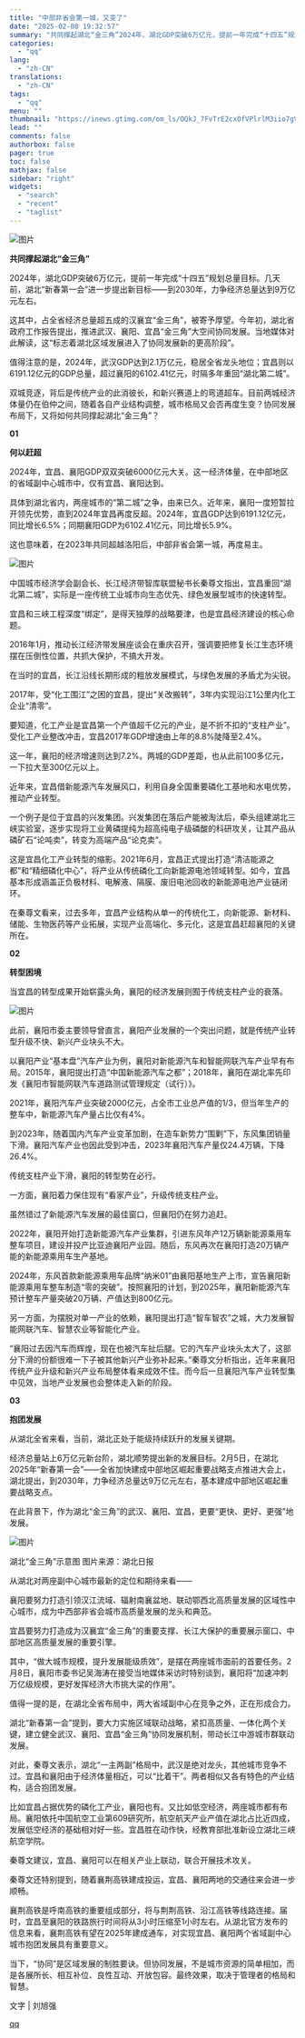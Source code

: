 ```yaml
---
title: "​中部非省会第一城，又变了"
date: "2025-02-08 19:32:57"
summary: "共同撑起湖北“金三角”2024年，湖北GDP突破6万亿元，提前一年完成“十四五”规划总量目标。几天前..."
categories:
  - "qq"
lang:
  - "zh-CN"
translations:
  - "zh-CN"
tags:
  - "qq"
menu: ""
thumbnail: "https://inews.gtimg.com/om_ls/OQkJ_7FvTrE2cxOfVPlrlM3iio7gVIziIOvuJOAiSvOY8AA_640360/0"
lead: ""
comments: false
authorbox: false
pager: true
toc: false
mathjax: false
sidebar: "right"
widgets:
  - "search"
  - "recent"
  - "taglist"
---
```


![图片](https://inews.gtimg.com/om_bt/OYTTr5LN-hMWVvGVVVXLbsHbhYxuXOD4c0gzGf7b3mTVoAA/641)

****共同撑起湖北“金三角”****

  


2024年，湖北GDP突破6万亿元，提前一年完成“十四五”规划总量目标。几天前，湖北“新春第一会”进一步提出新目标——到2030年，力争经济总量达到9万亿元左右。

  


这其中，占全省经济总量超五成的汉襄宜“金三角”，被寄予厚望。今年初，湖北省政府工作报告提出，推进武汉、襄阳、宜昌“金三角”大空间协同发展。当地媒体对此解读，这“标志着湖北区域发展进入了协同发展新的更高阶段”。

  


值得注意的是，2024年，武汉GDP达到2.1万亿元，稳居全省龙头地位；宜昌则以6191.12亿元的GDP总量，超过襄阳的6102.41亿元，时隔多年重回“湖北第二城”。

  


双城竞逐，背后是传统产业的此消彼长，和新兴赛道上的弯道超车。目前两城经济体量仍在伯仲之间，随着各自产业结构调整，城市格局又会否再度生变？协同发展布局下，又将如何共同撑起湖北“金三角”？

  


**01**

**何以赶超**

2024年，宜昌、襄阳GDP双双突破6000亿元大关。这一经济体量，在中部地区的省域副中心城市中，仅有宜昌、襄阳达到。

  


具体到湖北省内，两座城市的“第二城”之争，由来已久。近年来，襄阳一度短暂拉开领先优势，直到2024年宜昌再度反超。2024年，宜昌GDP达到6191.12亿元，同比增长6.5%；同期襄阳GDP为6102.41亿元，同比增长5.9%。

  


这也意味着，在2023年共同超越洛阳后，中部非省会第一城，再度易主。  


  


![图片](https://inews.gtimg.com/om_bt/OLbBlz4kFnm0NML412qkckatg-dJjTRzQuu3PygUhw9hMAA/641)  

中国城市经济学会副会长、长江经济带智库联盟秘书长秦尊文指出，宜昌重回“湖北第二城”，实际是一座传统工业城市向生态优先、绿色发展型城市的快速转型。

  


宜昌和三峡工程深度“绑定”，是得天独厚的战略要津，也是宜昌经济建设的核心命题。

  


2016年1月，推动长江经济带发展座谈会在重庆召开，强调要把修复长江生态环境摆在压倒性位置，共抓大保护，不搞大开发。

  


在当时的宜昌，长江沿线长期形成的粗放发展模式，与绿色发展的矛盾尤为尖锐。

  


2017年，受“化工围江”之困的宜昌，提出“关改搬转”，3年内实现沿江1公里内化工企业“清零”。

  


要知道，化工产业是宜昌第一个产值超千亿元的产业，是不折不扣的“支柱产业”。受化工产业整改冲击，宜昌2017年GDP增速由上年的8.8%陡降至2.4%。

  


这一年，襄阳的经济增速则达到7.2%。两城的GDP差距，也从此前100多亿元，一下拉大至300亿元以上。

  


近年来，宜昌借新能源汽车发展风口，利用自身全国重要磷化工基地和水电优势，推动产业转型。

  


一个例子是位于宜昌的兴发集团。兴发集团在落后产能被淘汰后，牵头组建湖北三峡实验室，逐步实现将工业黄磷提纯为超高纯电子级磷酸的科研攻关，让其产品从磷矿石“论吨卖”，转变为高端产品“论克卖”。

  


这是宜昌化工产业转型的缩影。2021年6月，宜昌正式提出打造“清洁能源之都”和“精细磷化中心”，将产业从传统磷化工向新能源电池领域转型。如今，宜昌基本形成涵盖正负极材料、电解液、隔膜、废旧电池回收的新能源电池产业链闭环。

  


在秦尊文看来，过去多年，宜昌产业结构从单一的传统化工，向新能源、新材料、储能、生物医药等产业拓展，实现产业高端化、多元化，这是宜昌赶超襄阳的关键所在。

  


**02**

**转型困境**

当宜昌的转型成果开始崭露头角，襄阳的经济发展则囿于传统支柱产业的衰落。

  


![图片](https://inews.gtimg.com/om_bt/OPWaN_URW5-yKQ8zxqURpQBDHw7pYKAvt8t-kjrZ5eRqAAA/641)

  


此前，襄阳市委主要领导曾直言，襄阳产业发展的一个突出问题，就是传统产业转型升级不快、新兴产业块头不大。

  


以襄阳产业“基本盘”汽车产业为例，襄阳对新能源汽车和智能网联汽车产业早有布局。2015年，襄阳提出打造“中国新能源汽车之都”；2018年，襄阳在湖北率先印发《襄阳市智能网联汽车道路测试管理规定（试行）》。

  


2021年，襄阳汽车产业突破2000亿元，占全市工业总产值的1/3，但当年生产的整车中，新能源汽车产量占比仅有4%。

  


到2023年，随着国内汽车产业变革加剧，在造车新势力“围剿”下，东风集团销量下滑。襄阳汽车产业也因此受到冲击，2023年襄阳汽车产量仅24.4万辆，下降26.4%。

  


传统支柱产业下滑，襄阳的转型势在必行。

  


一方面，襄阳着力保住现有“看家产业”，升级传统支柱产业。

  


虽然错过了新能源汽车发展的最佳窗口，但襄阳仍在努力追赶。

  


2022年，襄阳开始打造新能源汽车产业集群，引进东风年产12万辆新能源乘用车整车项目，建设并投产比亚迪襄阳产业园。随后，东风再次在襄阳打造20万辆产能的新能源乘用车生产基地。

  


2024年，东风首款新能源乘用车品牌“纳米01”由襄阳基地生产上市，宣告襄阳新能源乘用车整车制造“零的突破”。按照襄阳的计划，到2025年，襄阳新能源汽车预计整车产量突破20万辆、产值达到800亿元。

  


另一方面，为摆脱对单一产业的依赖，襄阳提出打造“智车智农”之城，大力发展智能网联汽车、智慧农业等智能化产业。

  


“襄阳过去因汽车而辉煌，现在也被汽车扯后腿。它的汽车产业块头太大了，这部分下滑的份额很难一下子被其他新兴产业弥补起来。”秦尊文分析指出，近年来襄阳传统产业升级和新兴产业布局整体看来成效不佳。而今后一旦襄阳汽车产业转型集中见效，当地产业发展也会整体走入新的阶段。

  


**03**

**抱团发展**

从湖北全省来看，当前，湖北正处于能级持续跃升的发展关键期。

  


经济总量站上6万亿元新台阶，湖北顺势提出新的发展目标。2月5日，在湖北2025年“新春第一会”——全省加快建成中部地区崛起重要战略支点推进大会上，湖北提出，到2030年，力争经济总量达9万亿元左右，基本建成中部地区崛起重要战略支点。

  


在此背景下，作为湖北“金三角”的武汉、襄阳、宜昌，更要“更快、更好、更强”地发展。

  


![图片](https://inews.gtimg.com/om_bt/OL1XjdaA01BwWeMpwBOQJpJ9dx6Q7jzdmyLUYTf0ebIjoAA/641)

湖北“金三角”示意图 图片来源：湖北日报

  


从湖北对两座副中心城市最新的定位和期待来看——

  


襄阳要努力打造引领汉江流域、辐射南襄盆地、联动鄂西北高质量发展的区域性中心城市，成为中西部非省会城市高质量发展的龙头和典范。

  


宜昌要努力打造成为汉襄宜“金三角”的重要支撑、长江大保护的重要展示窗口、中部地区高质量发展的重要引擎。

  


其中，“做大城市规模，提升发展能级质效”，是摆在两座城市面前的首要任务。2月8日，襄阳市委书记吴海涛在接受当地媒体采访时特别谈到，襄阳将“加速冲刺万亿级规模，更好发挥经济大市挑大梁的作用”。

  


值得一提的是，在湖北全省布局中，两大省域副中心在竞争之外，正在形成合力。

  


湖北“新春第一会”提到，要大力实施区域联动战略，紧扣高质量、一体化两个关键，建立健全武汉、襄阳、宜昌“金三角”协同发展机制，带动长江中游城市群联动发展。

  


对此，秦尊文表示，湖北“一主两副”格局中，武汉是绝对龙头，其他城市竞争不过。宜昌和襄阳由于经济体量相近，可以“比着干”。两者相似又各有特色的产业结构，适合抱团发展。

  


比如宜昌占据优势的磷化工产业，襄阳也有。又比如低空经济，两座城市都有布局。襄阳依托中国航空工业第609研究所，航空航天产业产值在湖北占比近四成，发展低空经济的基础相对好一些。宜昌胜在动作快，经教育部批准新设立湖北三峡航空学院。

  


秦尊文建议，宜昌、襄阳可以在相关产业上联动，联合开展技术攻关。

  


秦尊文还特别提到，随着襄荆高铁建成投运，宜昌、襄阳两地的交通往来会进一步顺畅。

  


襄荆高铁是呼南高铁的重要组成部分，将与荆荆高铁、沿江高铁等线路连接。届时，宜昌至襄阳的铁路旅行时间将从3小时压缩至1小时左右。从湖北官方发布的信息来看，襄荆高铁有望在2025年建成通车，对实现宜昌、襄阳两个省域副中心城市抱团发展具有重要意义。

  


当下，“协同”是区域发展的制胜要诀。但协同发展，不是城市资源的简单相加，而是各展所长、相互补位、良性互动、开放包容。最终效果，取决于管理者的格局和智慧。

  


文字 | 刘旭强

[qq](https://new.qq.com/rain/a/20250208A07MX900)
